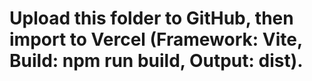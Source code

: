 # Upload this folder to GitHub, then import to Vercel (Framework: Vite, Build: npm run build, Output: dist).